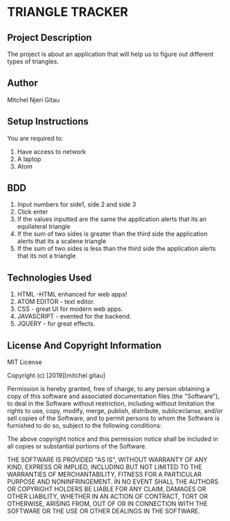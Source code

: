 # TRIANGLE TRACKER

## Project Description

The project is about an application that will help us to figure out different types of triangles.

## Author

Mitchel Njeri Gitau

## Setup Instructions
You are required to:

<ol>
 <li>Have access to network</li>
 <li>A laptop</li>
 <li>Atom</li>
</ol>


## BDD

<ol>
 <li>Input numbers for side1, side 2 and side 3</li>
 <li>Click enter</li>
 <li>If the values inputted are the same the application alerts that its an equilateral triangle</li>
 <li>If the sum of two sides is greater than the third side the application alerts that its a scalene triangle</li>
 <li>If the sum of two sides is less than the third side the application alerts that its not a triangle</li>
</ol>


## Technologies Used

<ol>
 <li>HTML -HTML enhanced for web apps!</li>
 <li>ATOM EDITOR - text editor.</li>
 <li>CSS - great UI for modern web apps.</li>
 <li>JAVASCRIPT - evented for the backend.</li>
 <li>JQUERY - for great effects.</li>
</ol>



## License And Copyright Information

MIT License

Copyright (c) [2019][mitchel gitau]

Permission is hereby granted, free of charge, to any person obtaining a copy of this software and associated documentation files (the "Software"), to deal in the Software without restriction, including without limitation the rights to use, copy, modify, merge, publish, distribute, subliceclanse, and/or sell copies of the Software, and to permit persons to whom the Software is furnished to do so, subject to the following conditions:

The above copyright notice and this permission notice shall be included in all copies or substantial portions of the Software.

THE SOFTWARE IS PROVIDED "AS IS", WITHOUT WARRANTY OF ANY KIND, EXPRESS OR IMPLIED, INCLUDING BUT NOT LIMITED TO THE WARRANTIES OF MERCHANTABILITY, FITNESS FOR A PARTICULAR PURPOSE AND NONINFRINGEMENT. IN NO EVENT SHALL THE AUTHORS OR COPYRIGHT HOLDERS BE LIABLE FOR ANY CLAIM, DAMAGES OR OTHER LIABILITY, WHETHER IN AN ACTION OF CONTRACT, TORT OR OTHERWISE, ARISING FROM, OUT OF OR IN CONNECTION WITH THE SOFTWARE OR THE USE OR OTHER DEALINGS IN THE SOFTWARE.
